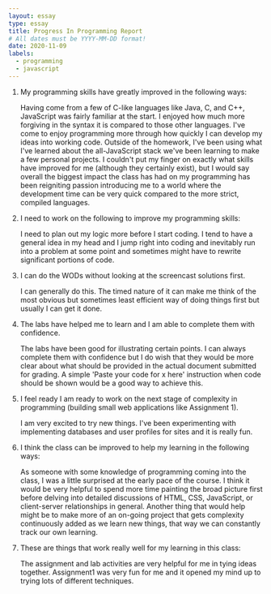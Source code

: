```yaml
---
layout: essay
type: essay
title: Progress In Programming Report
# All dates must be YYYY-MM-DD format!
date: 2020-11-09
labels:
  - programming
  - javascript
---
```


1. My programming skills have greatly improved in the following ways:
	
	Having come from a few of C-like languages like Java, C, and C++, JavaScript was fairly familiar at the start. I enjoyed how much more forgiving in the syntax it is compared to those other languages. I've come to enjoy programming more through how quickly I can develop my ideas into working code. Outside of the homework, I've been using what I've learned about the all-JavaScript stack we've been learning to make a few personal projects. I couldn't put my finger on exactly what skills have improved for me (although they certainly exist), but I would say overall the biggest impact the class has had on my programming has been reigniting passion introducing me to a world where the development time can be very quick compared to the more strict, compiled languages.
	
2. I need to work on the following to improve my programming skills:

	I need to plan out my logic more before I start coding. I tend to have a general idea in my head and I jump right into coding and inevitably run into a problem at some point and sometimes might have to rewrite significant portions of code.
	
3. I can do the WODs without looking at the screencast solutions first.

	I can generally do this. The timed nature of it can make me think of the most obvious but sometimes least efficient way of doing things first but usually I can get it done.
	
4. The labs have helped me to learn and I am able to complete them with confidence.

	The labs have been good for illustrating certain points. I can always complete them with confidence but I do wish that they would be more clear about what should be provided in the actual document submitted for grading. A simple 'Paste your code for x here' instruction when code should be shown would be a good way to achieve this.
	
5. I feel ready I am ready to work on the next stage of complexity in programming (building small web applications like Assignment 1).

	I am very excited to try new things. I've been experimenting with implementing databases and user profiles for sites and it is really fun.
	
6. I think the class can be improved to help my learning in the following ways:

	As someone with some knowledge of programming coming into the class, I was a little surprised at the early pace of the course. I think it would be very helpful to spend more time painting the broad picture first before delving into detailed discussions of HTML, CSS, JavaScript, or client-server relationships in general. Another thing that would help might be to make more of an on-going project that gets complexity continuously added as we learn new things, that way we can constantly track our own learning.
	
7. These are things that work really well for my learning in this class:

	The assignment and lab activities are very helpful for me in tying ideas together. Assignment1 was very fun for me and it opened my mind up to trying lots of different techniques.
